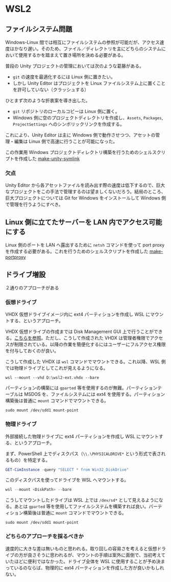 # WSL2

## ファイルシステム問題

Windows-Linux 間では相互にファイルシステムの参照が可能だが、アクセス速度はかなり遅い。そのため、ファイル／ディレクトリを主にどちらのシステムにおいて使用するかを踏まえて置き場所を決める必要がある。

普段の Unity プロジェクトの管理においては次のような葛藤がある。

- `git` の速度を最適化するには Linux 側に置きたい。
- しかし Unity Editor はプロジェクトを Linux ファイルシステム上に置くことを許可していない（クラッシュする）

ひとまず次のような折衷案を導き出した。

- `git` リポジトリのローカルコピーは Linux 側に置く。
- Windows 側に空のプロジェクトディレクトリを作成し、`Assets`, `Packages`, `ProjectSettings` へのシンボリックリンクを作成する。

これにより、Unity Editor は主に Windows 側で動作させつつ、アセットの管理・編集は Linux 側で高速に行うことが可能になった。

この作業用 Windows プロジェクトディレクトリ構築を行うためのシェルスクリプトを作成した [make-unity-symlink](https://github.com/keijiro/dotfiles/blob/master/bin/make-unity-symlink)

### 欠点

Unity Editor から各アセットファイルを読み出す際の速度は低下するので、巨大なプロジェクトをこの手法で管理するのは望ましくないだろう。結局のところ、巨大プロジェクトについては Git for Windows をインストールして Windows 側で管理を行うようにすべき。

## Linux 側に立てたサーバーを LAN 内でアクセス可能にする

Linux 側のポートを LAN へ露出するために `netsh` コマンドを使って port proxy を作成する必要がある。これを行うためのシェルスクリプトを作成した [make-portproxy](https://github.com/keijiro/dotfiles/blob/master/bin/make-portproxy)

## ドライブ増設

２通りのアプローチがある

### 仮想ドライブ

VHDX 仮想ドライブイメージ内に ext4 パーティションを作成し WSL にマウントする、というアプローチ。

VHDX 仮想ドライブの作成までは Disk Management GUI 上で行うことができる。[こちらを参照](https://learn.microsoft.com/en-us/windows-server/storage/disk-management/manage-virtual-hard-disks)。ただし、こうして作成された VHDX は管理者権限でアクセスが制限されている。以降の作業を簡便化するにはユーザーにフルアクセス権限を付与しておくのが良い。

こうして作成した VHDX は `wsl` コマンドでマウントできる。これ以降、WSL 側では物理ドライブとしてこれが見えるようになる。

```
wsl --mount --vhd D:\wsl2-ext.vhdx --bare
```

パーティションの構築には `gparted` 等を使用するのが無難。パーティションテーブルは MSDOS を、ファイルシステムには ext4 を使用する。パーティション構築後は普通に `mount` コマンドでマウントできる。

```
sudo mount /dev/sdd1 mount-point
```

### 物理ドライブ

外部接続した物理ドライブに ext4 パーティションを作成し WSL にマウントする、というアプローチ。

まず、PowerShell 上でディスクパス（`\\.\PHYSICALDRIVE*` という形式で表されるもの）を特定する。

```powershell
GET-CimInstance -query "SELECT * from Win32_DiskDrive"
```

このディスクパスを使ってドライブを WSL へマウントする。

```powershell
wsl --mount <DiskPath> --bare
```

こうしてマウントしたドライブは WSL 上では `/dev/sd*` として見えるようになる。あとは `gparted` 等を使用してファイルシステムを構築すれば良い。パーティション構築後は普通に `mount` コマンドでマウントできる。

```
sudo mount /dev/sdd1 mount-point
```

### どちらのアプローチを採るべきか

速度的に大きな差は無いものと思われる。取り回しの容易さを考えると仮想ドライブの方が良さそうに思われるが、マウントの手順は案外に面倒で、当初考えていたほどに便利ではなかった。ドライブ全体を WSL に使用することが予め決まっているのならば、物理的に ext4 パーティションを作成した方が良いかもしれない。
